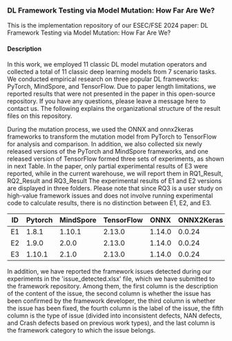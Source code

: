 ### DL Framework Testing via Model Mutation: How Far Are We?

This is the implementation repository of our ESEC/FSE 2024 paper:  DL Framework Testing via Model Mutation: How Far Are We?
#### Description ####
In this work, we employed 11 classic DL model mutation operators and collected a total of 11 classic deep learning models from 7 scenario tasks. We conducted empirical research on three popular DL frameworks: PyTorch, MindSpore, and TensorFlow. Due to paper length limitations, we reported results that were not presented in the paper in this open-source repository. If you have any questions, please leave a message here to contact us. The following explains the organizational structure of the result files on this repository.

During the mutation process, we used the ONNX and onnx2keras frameworks to transform the mutation model from PyTorch to TensorFlow for analysis and comparison. In addition, we also collected six newly released versions of the PyTorch and MindSpore frameworks, and one released version of TensorFlow formed three sets of experiments, as shown in next Table. In the paper, only partial experimental results of E3 were reported, while in the current warehouse, we will report them in RQ1_Result, RQ2_Result and RQ3_Result The experimental results of E1 and E2 versions are displayed in three folders. Please note that since RQ3 is a user study on high-value framework issues and does not involve running experimental code to calculate results, there is no distinction between E1, E2, and E3.


| ID | Pytorch | MindSpore | TensorFlow | ONNX   | ONNX2Keras |
|----|---------|-----------|------------|--------|------------|
| E1 | 1.8.1   | 1.10.1    | 2.13.0     | 1.14.0 | 0.0.24     |
| E2 | 1.9.0   | 2.0.0     | 2.13.0     | 1.14.0 | 0.0.24     |
| E3 | 1.10.1  | 2.1.0     | 2.13.0     | 1.14.0 | 0.0.24     |

In addition, we have reported the framework issues detected during our experiments in the 'issue_detected.xlsx' file, which we have submitted to the framework repository. Among them, the first column is the description of the content of the issue, the second column is whether the issue has been confirmed by the framework developer, the third column is whether the issue has been fixed, the fourth column is the label of the issue, the fifth column is the type of issue (divided into inconsistent defects, NAN defects, and Crash defects based on previous work types), and the last column is the framework category to which the issue belongs.




